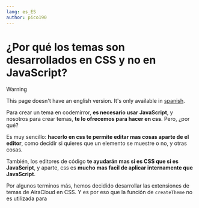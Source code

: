 ```yaml
---
lang: es_ES
author: pico190
---
```


# ¿Por qué los temas son desarrollados en CSS y no en JavaScript?

> [!WARNING]
> This page doesn't have an english version. It's only available in <u>spanish</u>.

Para crear un tema en codemirror, **es necesario usar JavaScript**, y nosotros para crear temas, **te lo ofrecemos para hacer en css**. Pero, ¿por qué?

Es muy sencillo: **hacerlo en css te permite editar mas cosas aparte de el editor**, como decidir si quieres que un elemento se muestre o no, y otras cosas.

También, los editores de código **te ayudarán mas si es CSS que si es JavaScript**, y aparte, css es **mucho mas facil de aplicar internamente que JavaScript**.

Por algunos terminos más, hemos decidido desarrollar las extensiones de temas de AiraCloud en CSS. Y es por eso que la función de `createTheme` no es utilizada para
